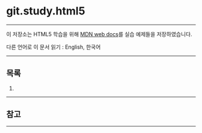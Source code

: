 # git.study.html5
---

이 저장소는 HTML5 학습을 위해 [MDN web docs](https://developer.mozilla.org/ko/docs/Web/HTML)를 실습 예제들을 저장하였습니다.

다른 언어로 이 문서 읽기 : English, 한국어

---
##  목록
1. 
---
##  참고
---

